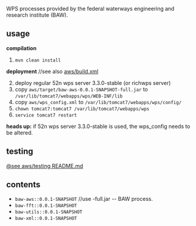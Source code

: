 WPS processes provided by the federal waterways engineering and research institute (BAW).

## usage

**compilation**

1. `mvn clean install`


**deployment** //see also [aws/build.xml](aws/build.xml)

2. deploy regular 52n wps server 3.3.0-stable (or richwps server)
3. copy `aws/target/baw-aws-0.0.1-SNAPSHOT-full.jar` to  `/var/lib/tomcat7/webapps/wps/WEB-INF/lib`
4. copy `aws/wps_config.xml` to  `/var/lib/tomcat7/webapps/wps/config/`
5. `chown tomcat7:tomcat7 /var/lib/tomcat7/webapps/wps`
6. `service tomcat7 restart`


**heads up:** if 52n wps server 3.3.0-stable is used, the wps_config needs to be altered.

## testing

[@see aws/testing README.md](aws/testing/README.md)

## contents

* `baw-aws::0.0.1-SNAPSHOT` //use -full.jar -- BAW process. 
* `baw-fft::0.0.1-SNAPSHOT`
* `baw-utils::0.0.1-SNAPSHOT`
* `baw-xml::0.0.1-SNAPSHOT`